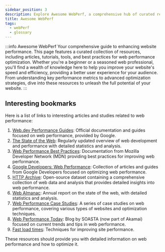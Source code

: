 ```yaml
---
sidebar_position: 3
description: Explore Awesome WebPerf, a comprehensive hub of curated resources, including articles, tools, and best practices aimed at enhancing your website's performance and user experience.
title: Awesome WebPerf
tags:
  - webPerf
  - glossary
---
```


:::info Awesome WebPerf
Your comprehensive guide to enhancing website performance. This page features a curated collection of resources, including articles, tutorials, tools, and best practices for web performance optimization. Whether you're a beginner or a seasoned web professional, you'll find a wealth of knowledge here to help you improve your website's speed and efficiency, providing a better user experience for your audience. From understanding key performance metrics to advanced optimization strategies, dive into these resources to unleash the full potential of your website.
:::

## Interesting bookmarks

Here is a list of links to interesting articles and studies related to web performance:

1. [Web.dev Performance Guides](https://web.dev/performance/): Official documentation and guides focused on web performance, provided by Google.
2. [The State of the Web](https://httparchive.org/reports/state-of-the-web): Regularly updated overview of web development and performance with detailed statistics and analysis.
3. [Web Performance Best Practices](https://developer.mozilla.org/en-US/docs/Web/Performance): Documentation from Mozilla Developer Network (MDN) providing best practices for improving web performance.
4. [Google Developers: Web Performance](https://developers.google.com/web/fundamentals/performance): Collection of articles and guides from Google Developers focused on optimizing web performance.
5. [HTTP Archive](https://httparchive.org/): Open-source dataset containing a comprehensive collection of web data and analysis that provides detailed insights into web performance.
6. [Web Almanac](https://almanac.httparchive.org/en/2022/): Annual report on the state of the web, with detailed statistics and analysis.
7. [Web Performance Case Studies](https://wpostats.com/): A series of case studies on web performance, covering various types of websites and optimization techniques.
8. [Web Performance Today](https://www.soasta.com/blog/): Blog by SOASTA (now part of Akamai) focused on current trends and tips in web performance.
9. [Fast load times](https://web.dev/fast/): Techniques for improving site performance.

These resources should provide you with detailed information on web performance and how to optimize it.